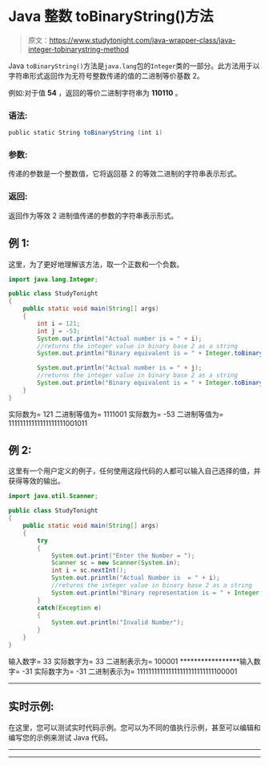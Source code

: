 # Java 整数 toBinaryString()方法

> 原文：<https://www.studytonight.com/java-wrapper-class/java-integer-tobinarystring-method>

Java `toBinaryString()`方法是`java.lang`包的`Integer`类的一部分。此方法用于以字符串形式返回作为无符号整数传递的值的二进制等价基数 2。

例如:对于值 **54** ，返回的等价二进制字符串为 **110110** 。

### 语法:

```java
public static String toBinaryString (int i)  
```

### 参数:

传递的参数是一个整数值，它将返回基 2 的等效二进制的字符串表示形式。

### 返回:

返回作为等效 2 进制值传递的参数的字符串表示形式。

## 例 1:

这里，为了更好地理解该方法，取一个正数和一个负数。

```java
import java.lang.Integer;

public class StudyTonight
{  
    public static void main(String[] args) 
    {          
        int i = 121; 
        int j = -53;
        System.out.println("Actual number is = " + i);  
        //returns the integer value in binary base 2 as a string
        System.out.println("Binary equivalent is = " + Integer.toBinaryString(i)); 

        System.out.println("Actual number is = " + j);  
        //returns the integer value in binary base 2 as a string
        System.out.println("Binary equivalent is = " + Integer.toBinaryString(j)); 
    }  
} 
```

实际数为= 121
二进制等值为= 1111001
实际数为= -53
二进制等值为= 11111111111111111111001011

## 例 2:

这里有一个用户定义的例子，任何使用这段代码的人都可以输入自己选择的值，并获得等效的输出。

```java
import java.util.Scanner;  

public class StudyTonight
{  
    public static void main(String[] args) 
    {          
        try
        {
            System.out.print("Enter the Number = ");  
            Scanner sc = new Scanner(System.in);  
            int i = sc.nextInt();  
            System.out.println("Actual Number is  = " + i);  
            //returns the integer value in binary base 2 as a string 
            System.out.println("Binary representation is = " + Integer.toBinaryString(i)); 
        }  
        catch(Exception e)
        {
            System.out.println("Invalid Number");
        }
    }
} 
```

输入数字= 33
实际数字为= 33
二进制表示为= 100001
*****************输入数字= -31
实际数字为= -31
二进制表示为= 111111111111111111111111111100001
* * * * * * * * * * * * * * * * * * * * * * * * * * * * * * * * * * * * * * * * * * * * * * * * * * * * * * * * * * * * * * * * * * * * * * * * * * * * *

## 实时示例:

在这里，您可以测试实时代码示例。您可以为不同的值执行示例，甚至可以编辑和编写您的示例来测试 Java 代码。

* * *

* * *